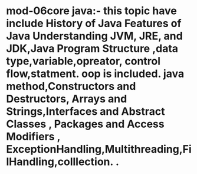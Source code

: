 # mod-06core java:- this topic have include History of Java Features of Java Understanding JVM, JRE, and JDK,Java Program Structure ,data type,variable,opreator, control flow,statment. oop is included. java method,Constructors and Destructors, Arrays and Strings,Interfaces and Abstract Classes , Packages and Access Modifiers , ExceptionHandling,Multithreading,FilHandling,colllection. .
